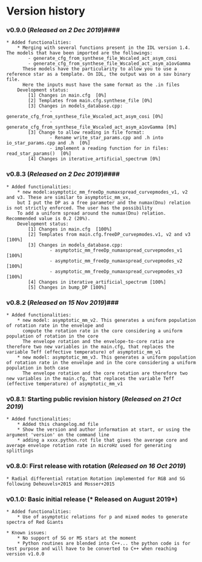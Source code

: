 # Version history #

### v0.9.0 (*Released on 2 Dec 2019*)####
	* Added functionalities:
		* Merging with several functions present in the IDL version 1.4. The models that have been imported are the followings:
			- generate_cfg_from_synthese_file_Wscaled_act_asym_cosi
			- generate_cfg_from_synthese_file_Wscaled_act_asym_a1ovGamma
		  These models have the particularity to allow you to use a reference star as a template. On IDL, the output was on a sav binary file.
		  Here the inputs must have the same format as the .in files
		Development status: 
			[1] Changes in main.cfg  [0%]
			[2] Templates from main.cfg.synthese_file [0%]
			[3] Changes in models_database.cpp:
					- generate_cfg_from_synthese_file_Wscaled_act_asym_cosi [0%]
					- generate_cfg_from_synthese_file_Wscaled_act_asym_a1ovGamma [0%]
			[3] Change to allow reading in file format:
					- Rename write_star_params.cpp and .h into io_star_params.cpp and .h  [0%]
					- implement a reading function for in files: read_star_params()  [0%]
			[4] Changes in iterative_artificial_spectrum [0%]
			
			
### v0.8.3 (*Released on 2 Dec 2019*)####
	* Added functionalities:
		* new model:asymptotic_mm_freeDp_numaxspread_curvepmodes_v1, v2 and v3. These are similar to asymptotic_mm_vx, 
		but I put the DP as a free parameter and the numax(Dnu) relation is not strictly enforced. The user has the possibility 
		To add a uniform spread around the numax(Dnu) relation. Recommended value is 0.2 (20%).
		Development status: 
			[1] Changes in main.cfg  [100%]
			[2] Templates from main.cfg.freeDP_curvepmodes.v1, v2 and v3 [100%]
			[3] Changes in models_database.cpp:
					- asymptotic_mm_freeDp_numaxspread_curvepmodes_v1 [100%]
					- asymptotic_mm_freeDp_numaxspread_curvepmodes_v2 [100%]
					- asymptotic_mm_freeDp_numaxspread_curvepmodes_v3 [100%]
			[4] Changes in iterative_artificial_spectrum [100%]
			[5] Changes in bump_DP [100%]
			
### v0.8.2 (*Released on 15 Nov 2019*)###
	* Added functionalities:
		* new model: asymptotic_mm_v2. This generates a uniform population of rotation rate in the envelope and 
		  compute the rotation rate in the core considering a uniform population of rotation in the core
		  The envelope rotation and the envelope-to-core ratio are therefore two new variables in the main.cfg, that replaces the variable Teff (effective temperature) of asymptotic_mm_v1
		* new model: asymptotic_mm_v3. This generates a uniform population of rotation rate in the envelope and in the core considering a uniform population in both case
		  The envelope rotation and the core rotation are therefore two new variables in the main.cfg, that replaces the variable Teff (effective temperature) of asymptotic_mm_v1

### v0.8.1: Starting public revision history (*Released on 21 Oct 2019*) ### 

	* Added functionalities:
        * Added this changelog.md file
		* Show the version and author information at start, or using the argument 'version' on the command line
		* adding a xxxx.python.rot file that gives the average core and average envelope rotation rate in microHz used for generating splittings

### v0.8.0: First release with rotation (*Released on 16 Oct 2019*) ### 

	* Radial differential rotation Rotation implemented for RGB and SG following Deheuvels+2015 and Mosser+2015
	
### v0.1.0: Basic initial release (* Released on August 2019*) ###
	
	* Added functionalities:
		* Use of asymptotic relations for p and mixed modes to generate spectra of Red Giants
	
	* Known issues: 
		* No support of SG or MS stars at the moment
		* Python routines are blended into C++... the python code is for test purpose and will have to be converted to C++ when reaching version v1.0.0
